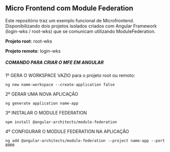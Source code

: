 ## Micro Frontend com Module Federation

Este repositório traz um exemplo funcional de Microfrontend. Disponibilizando dois projetos isolados criados com Angular Framework (login-wks / root-wks) que se comunicam utilizando ModuleFederation. 

**Projeto root**:
root-wks

**Projeto remoto**:
login-wks


##### COMANDO PARA CRIAR O MFE EM ANGULAR

1º GERA O WORKSPACE VAZIO para o projeto root ou remoto:

`ng new name-workspace --create-application false`

2º GERAR UMA NOVA APLICAÇÃO

`ng generate application name-app`

3º INSTALAR O MODULE FEDERATION

`npm install @angular-architects/module-federation`

4º CONFIGURAR O MODULE FEDERATION NA APLICAÇÃO

`ng add @angular-architects/module-federation --project name-app --port 8000`


